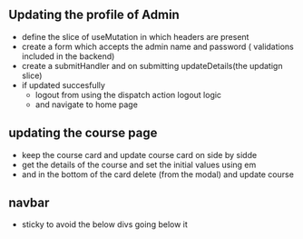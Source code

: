 ## Updating the profile of Admin
- define the slice of useMutation in which headers are present 
- create a form which accepts the admin name and password ( validations included in the backend)
- create a submitHandler and on submitting updateDetails(the updatign slice)
- if updated succesfully 
  - logout from using the dispatch action logout logic
  - and navigate to home page
## updating the course page
- keep the course card and update course card on side by sidde
- get the details of the course and set the initial values using em
- and in the bottom of the card delete (from the modal) and update course 



## navbar 
- sticky to avoid the below divs going below it
